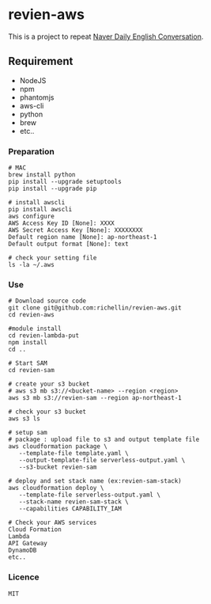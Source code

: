 # revien-aws
This is a project to repeat [Naver Daily English Conversation](http://m.wordbook.naver.com/conversation#/endic/20170105).

## Requirement
+ NodeJS
+ npm
+ phantomjs
+ aws-cli
+ python
+ brew
+ etc..

### Preparation
```
# MAC
brew install python
pip install --upgrade setuptools
pip install --upgrade pip

# install awscli
pip install awscli
aws configure
AWS Access Key ID [None]: XXXX
AWS Secret Access Key [None]: XXXXXXXX
Default region name [None]: ap-northeast-1
Default output format [None]: text

# check your setting file
ls -la ~/.aws
```

### Use
```
# Download source code
git clone git@github.com:richellin/revien-aws.git
cd revien-aws

#module install
cd revien-lambda-put
npm install
cd ..

# Start SAM
cd revien-sam

# create your s3 bucket
# aws s3 mb s3://<bucket-name> --region <region>
aws s3 mb s3://revien-sam --region ap-northeast-1

# check your s3 bucket
aws s3 ls

# setup sam
# package : upload file to s3 and output template file
aws cloudformation package \
   --template-file template.yaml \
   --output-template-file serverless-output.yaml \
   --s3-bucket revien-sam

# deploy and set stack name (ex:revien-sam-stack)
aws cloudformation deploy \
   --template-file serverless-output.yaml \
   --stack-name revien-sam-stack \
   --capabilities CAPABILITY_IAM

# Check your AWS services
Cloud Formation
Lambda
API Gateway
DynamoDB
etc..
```

### Licence
```
MIT
```
